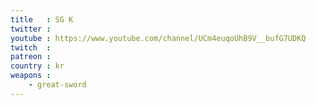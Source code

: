 ```yaml
---
title   : SG K
twitter : 
youtube : https://www.youtube.com/channel/UCm4euqoUhB9V__bufG7UDKQ
twitch  : 
patreon : 
country : kr
weapons :
    - great-sword
---
```



